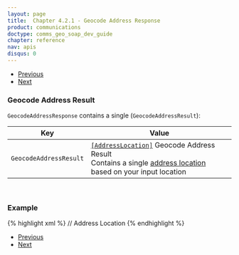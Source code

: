 ```yaml
---
layout: page
title:  Chapter 4.2.1 - Geocode Address Response
product: communications
doctype: comms_geo_soap_dev_guide
chapter: reference
nav: apis
disqus: 0
---
```


<ul class="pager">
  <li class="previous"><a href="/communications/dev-guide_geo_soap/reference/get-server-time"><i class="glyphicon glyphicon-chevron-left"></i>Previous</a></li>
  <li class="next"><a href="/communications/dev-guide_geo_soap/reference/geocode-address-result/">Next<i class="glyphicon glyphicon-chevron-right"></i></a></li>
</ul>

<h3>Geocode Address Result</h3>

<code>GeocodeAddressResponse</code> contains a single (<code>GeocodeAddressResult</code>):

<div class="mobile-table">
  <table class="styled-table">
    <thead>
      <tr>
        <th>Key</th>
        <th>Value</th>
      </tr>
    </thead>
    <tbody>
      <tr>
        <td><code>GeocodeAddressResult</code></td>
        <td><a class="dev-guide-link" href="/communications/dev-guide_geo_soap/reference/address-location/"><code>[AddressLocation]</code></a> Geocode Address Result
        <br/>
        Contains a single <a class="dev-guide-link" href="/communications/dev-guide_geo_soap/reference/address-location/">address location</a> based on your input location</td>
      </tr>
    </tbody>
  </table>
</div>
<br/>

<h3>Example</h3>

{% highlight xml %}
<GeocodeAddressResponse>
  <GeocodeAddressResult>
    // Address Location
  </GeocodeAddressResult>
</GeocodeAddressResponse>
{% endhighlight %}

<ul class="pager">
  <li class="previous"><a href="/communications/dev-guide_geo_soap/reference/get-server-time"><i class="glyphicon glyphicon-chevron-left"></i>Previous</a></li>
  <li class="next"><a href="/communications/dev-guide_geo_soap/reference/geocode-address-result/">Next<i class="glyphicon glyphicon-chevron-right"></i></a></li>
</ul>